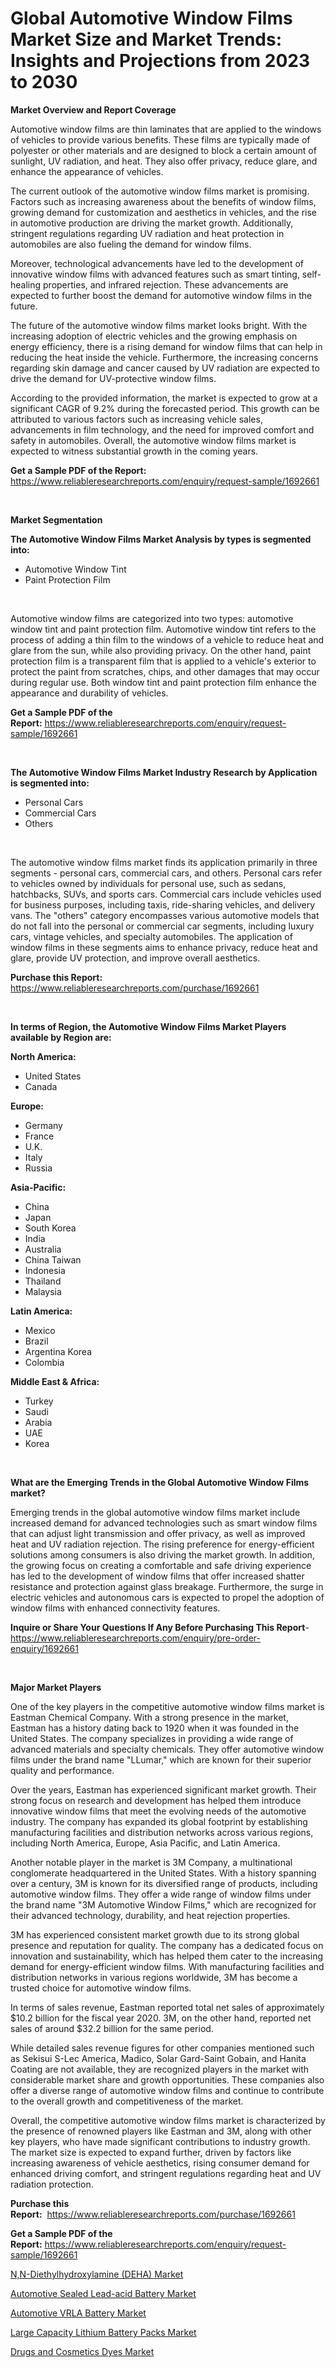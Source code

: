 <p><h1>Global Automotive Window Films Market Size and Market Trends: Insights and Projections from 2023 to 2030</h1></p><p><strong>Market Overview and Report Coverage</strong></p>
<p><p>Automotive window films are thin laminates that are applied to the windows of vehicles to provide various benefits. These films are typically made of polyester or other materials and are designed to block a certain amount of sunlight, UV radiation, and heat. They also offer privacy, reduce glare, and enhance the appearance of vehicles.</p><p>The current outlook of the automotive window films market is promising. Factors such as increasing awareness about the benefits of window films, growing demand for customization and aesthetics in vehicles, and the rise in automotive production are driving the market growth. Additionally, stringent regulations regarding UV radiation and heat protection in automobiles are also fueling the demand for window films.</p><p>Moreover, technological advancements have led to the development of innovative window films with advanced features such as smart tinting, self-healing properties, and infrared rejection. These advancements are expected to further boost the demand for automotive window films in the future.</p><p>The future of the automotive window films market looks bright. With the increasing adoption of electric vehicles and the growing emphasis on energy efficiency, there is a rising demand for window films that can help in reducing the heat inside the vehicle. Furthermore, the increasing concerns regarding skin damage and cancer caused by UV radiation are expected to drive the demand for UV-protective window films.</p><p>According to the provided information, the market is expected to grow at a significant CAGR of 9.2% during the forecasted period. This growth can be attributed to various factors such as increasing vehicle sales, advancements in film technology, and the need for improved comfort and safety in automobiles. Overall, the automotive window films market is expected to witness substantial growth in the coming years.</p></p>
<p><strong>Get a Sample PDF of the Report:</strong> <a href="https://www.reliableresearchreports.com/enquiry/request-sample/1692661">https://www.reliableresearchreports.com/enquiry/request-sample/1692661</a></p>
<p>&nbsp;</p>
<p><strong>Market Segmentation</strong></p>
<p><strong>The Automotive Window Films Market Analysis by types is segmented into:</strong></p>
<p><ul><li>Automotive Window Tint</li><li>Paint Protection Film</li></ul></p>
<p>&nbsp;</p>
<p><p>Automotive window films are categorized into two types: automotive window tint and paint protection film. Automotive window tint refers to the process of adding a thin film to the windows of a vehicle to reduce heat and glare from the sun, while also providing privacy. On the other hand, paint protection film is a transparent film that is applied to a vehicle's exterior to protect the paint from scratches, chips, and other damages that may occur during regular use. Both window tint and paint protection film enhance the appearance and durability of vehicles.</p></p>
<p><strong>Get a Sample PDF of the Report:</strong>&nbsp;<a href="https://www.reliableresearchreports.com/enquiry/request-sample/1692661">https://www.reliableresearchreports.com/enquiry/request-sample/1692661</a></p>
<p>&nbsp;</p>
<p><strong>The Automotive Window Films Market Industry Research by Application is segmented into:</strong></p>
<p><ul><li>Personal Cars</li><li>Commercial Cars</li><li>Others</li></ul></p>
<p>&nbsp;</p>
<p><p>The automotive window films market finds its application primarily in three segments - personal cars, commercial cars, and others. Personal cars refer to vehicles owned by individuals for personal use, such as sedans, hatchbacks, SUVs, and sports cars. Commercial cars include vehicles used for business purposes, including taxis, ride-sharing vehicles, and delivery vans. The "others" category encompasses various automotive models that do not fall into the personal or commercial car segments, including luxury cars, vintage vehicles, and specialty automobiles. The application of window films in these segments aims to enhance privacy, reduce heat and glare, provide UV protection, and improve overall aesthetics.</p></p>
<p><strong>Purchase this Report:</strong>&nbsp; <a href="https://www.reliableresearchreports.com/purchase/1692661">https://www.reliableresearchreports.com/purchase/1692661</a></p>
<p>&nbsp;</p>
<p><strong>In terms of Region, the Automotive Window Films Market Players available by Region are:</strong></p>
<p>
    <p> <strong> North America: </strong>
        <ul>
            <li>United States</li>
            <li>Canada</li>
        </ul>
        </p> 
    <p> <strong> Europe: </strong>
        <ul>
            <li>Germany</li>
            <li>France</li>
            <li>U.K.</li>
            <li>Italy</li>
            <li>Russia</li>
        </ul>
        </p> 
    <p> <strong> Asia-Pacific: </strong>
        <ul>
            <li>China</li>
            <li>Japan</li>
            <li>South Korea</li>
            <li>India</li>
            <li>Australia</li>
            <li>China Taiwan</li>
            <li>Indonesia</li>
            <li>Thailand</li>
            <li>Malaysia</li>
        </ul>
        </p> 
    <p> <strong> Latin America: </strong>
        <ul>
            <li>Mexico</li>
            <li>Brazil</li>
            <li>Argentina Korea</li>
            <li>Colombia</li>
        </ul>
        </p> 
    <p> <strong> Middle East & Africa: </strong>
        <ul>
            <li>Turkey</li>
            <li>Saudi</li>
            <li>Arabia</li>
            <li>UAE</li>
            <li>Korea</li>
        </ul>
    </p>
    </p>
<p>&nbsp;</p>
<p><strong>What are the Emerging Trends in the Global Automotive Window Films market?</strong></p>
<p><p>Emerging trends in the global automotive window films market include increased demand for advanced technologies such as smart window films that can adjust light transmission and offer privacy, as well as improved heat and UV radiation rejection. The rising preference for energy-efficient solutions among consumers is also driving the market growth. In addition, the growing focus on creating a comfortable and safe driving experience has led to the development of window films that offer increased shatter resistance and protection against glass breakage. Furthermore, the surge in electric vehicles and autonomous cars is expected to propel the adoption of window films with enhanced connectivity features.</p></p>
<p><strong>Inquire or Share Your Questions If Any Before Purchasing This Report</strong>- <a href="https://www.reliableresearchreports.com/enquiry/pre-order-enquiry/1692661">https://www.reliableresearchreports.com/enquiry/pre-order-enquiry/1692661</a></p>
<p>&nbsp;</p>
<p><strong>Major Market Players</strong></p>
<p><p>One of the key players in the competitive automotive window films market is Eastman Chemical Company. With a strong presence in the market, Eastman has a history dating back to 1920 when it was founded in the United States. The company specializes in providing a wide range of advanced materials and specialty chemicals. They offer automotive window films under the brand name "LLumar," which are known for their superior quality and performance.</p><p>Over the years, Eastman has experienced significant market growth. Their strong focus on research and development has helped them introduce innovative window films that meet the evolving needs of the automotive industry. The company has expanded its global footprint by establishing manufacturing facilities and distribution networks across various regions, including North America, Europe, Asia Pacific, and Latin America.</p><p>Another notable player in the market is 3M Company, a multinational conglomerate headquartered in the United States. With a history spanning over a century, 3M is known for its diversified range of products, including automotive window films. They offer a wide range of window films under the brand name "3M Automotive Window Films," which are recognized for their advanced technology, durability, and heat rejection properties.</p><p>3M has experienced consistent market growth due to its strong global presence and reputation for quality. The company has a dedicated focus on innovation and sustainability, which has helped them cater to the increasing demand for energy-efficient window films. With manufacturing facilities and distribution networks in various regions worldwide, 3M has become a trusted choice for automotive window films.</p><p>In terms of sales revenue, Eastman reported total net sales of approximately $10.2 billion for the fiscal year 2020. 3M, on the other hand, reported net sales of around $32.2 billion for the same period.</p><p>While detailed sales revenue figures for other companies mentioned such as Sekisui S-Lec America, Madico, Solar Gard-Saint Gobain, and Hanita Coating are not available, they are recognized players in the market with considerable market share and growth opportunities. These companies also offer a diverse range of automotive window films and continue to contribute to the overall growth and competitiveness of the market.</p><p>Overall, the competitive automotive window films market is characterized by the presence of renowned players like Eastman and 3M, along with other key players, who have made significant contributions to industry growth. The market size is expected to expand further, driven by factors like increasing awareness of vehicle aesthetics, rising consumer demand for enhanced driving comfort, and stringent regulations regarding heat and UV radiation protection.</p></p>
<p><strong>Purchase this Report:</strong>&nbsp;&nbsp;<a href="https://www.reliableresearchreports.com/purchase/1692661">https://www.reliableresearchreports.com/purchase/1692661</a></p>
<p></p>
<p><strong>Get a Sample PDF of the Report:</strong>&nbsp;<a href="https://www.reliableresearchreports.com/enquiry/request-sample/1692661">https://www.reliableresearchreports.com/enquiry/request-sample/1692661</a></p>
<p><p><a href="https://github.com/amonskiyk/Market-Research-Report-List-1/blob/main/nn-diethylhydroxylamine-deha-market.md">N,N-Diethylhydroxylamine (DEHA) Market</a></p><p><a href="https://www.linkedin.com/pulse/automotive-sealed-lead-acid-battery-market-size-growth-forecast-ur98c/">Automotive Sealed Lead-acid Battery Market</a></p><p><a href="https://www.linkedin.com/pulse/automotive-vrla-battery-market-research-report-provides-thorough-z0hec/">Automotive VRLA Battery Market</a></p><p><a href="https://github.com/gaydyna/Market-Research-Report-List-1/blob/main/large-capacity-lithium-battery-packs-market.md">Large Capacity Lithium Battery Packs Market</a></p><p><a href="https://medium.com/@dylangilbert65/drugs-and-cosmetics-dyes-market-outlook-industry-overview-and-forecast-2023-to-2030-b7926afc60df">Drugs and Cosmetics Dyes Market</a></p></p>